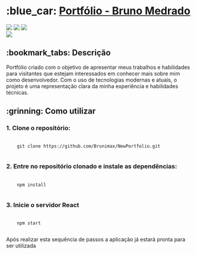 <h1>:blue_car: <a href="https://portfolio2-0-lime.vercel.app/">Portfólio - Bruno Medrado</a></h1>

<div style="display: inline_block">
  <img src="https://img.shields.io/badge/TypeScript-brightgreen"/>
  <img src="https://img.shields.io/badge/ReactJs-brightgreen"/>
  <img src="https://img.shields.io/badge/Styled Components-brightgreen"/>
</div>

<img src ="printDoProjeto" />

<h2>:bookmark_tabs: Descrição</h2>
<p>Portfólio criado com o objetivo de apresentar meus trabalhos e habilidades para visitantes que estejam interessados em conhecer mais sobre mim como desenvolvedor. Com o uso de tecnologias modernas e atuais, o projeto é uma representação clara da minha experiência e habilidades técnicas.</p>

<h2>:grinning: Como utilizar</h2>

<h3>1. Clone o repositório:</h3>
<pre>
  <code>
    git clone https://github.com/Brunimax/NewPortfolio.git
  </code>
</pre>

<h3>2. Entre no repositório clonado e instale as dependências:</h3>
<pre>
  <code>
    npm install
  </code>
</pre>

<h3>3. Inicie o servidor React</h3>
<pre>
  <code>
    npm start
  </code>
</pre>

<p>Após realizar esta sequência de passos a aplicação já estará pronta para ser utilizada </p>